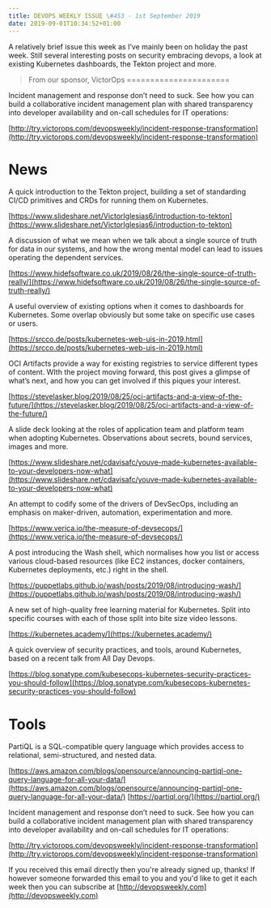 ```yaml
---
title: DEVOPS WEEKLY ISSUE \#453 - 1st September 2019 
date: 2019-09-01T10:34:52+01:00
---
```


A relatively brief issue this week as I’ve mainly been on holiday the past week. Still several interesting posts on security embracing devops, a look at existing Kubernetes dashboards, the Tekton project and more.


>From our sponsor, VictorOps
======================

Incident management and response don’t need to suck. See how you can build a collaborative incident management plan with shared transparency into developer availability and on-call schedules for IT operations:

[http://try.victorops.com/devopsweekly/incident-response-transformation](http://try.victorops.com/devopsweekly/incident-response-transformation)


News
====

A quick introduction to the Tekton project, building a set of standarding CI/CD primitives and CRDs for running them on Kubernetes.

[https://www.slideshare.net/VictorIglesias6/introduction-to-tekton](https://www.slideshare.net/VictorIglesias6/introduction-to-tekton)


A discussion of what we mean when we talk about a single source of truth for data in our systems, and how the wrong mental model can lead to issues operating the dependent services.

[https://www.hidefsoftware.co.uk/2019/08/26/the-single-source-of-truth-really/](https://www.hidefsoftware.co.uk/2019/08/26/the-single-source-of-truth-really/)


A useful overview of existing options when it comes to dashboards for Kubernetes. Some overlap obviously but some take on specific use cases or users.

[https://srcco.de/posts/kubernetes-web-uis-in-2019.html](https://srcco.de/posts/kubernetes-web-uis-in-2019.html)


OCI Artifacts provide a way for existing registries to service different types of content. WIth the project moving forward, this post gives a glimpse of what’s next, and how you can get involved if this piques your interest.

[https://stevelasker.blog/2019/08/25/oci-artifacts-and-a-view-of-the-future/](https://stevelasker.blog/2019/08/25/oci-artifacts-and-a-view-of-the-future/)


A slide deck looking at the roles of application team and platform team when adopting Kubernetes. Observations about secrets, bound services, images and more.

[https://www.slideshare.net/cdavisafc/youve-made-kubernetes-available-to-your-developers-now-what](https://www.slideshare.net/cdavisafc/youve-made-kubernetes-available-to-your-developers-now-what)


An attempt to codify some of the drivers of DevSecOps, including an emphasis on maker-driven, automation, experimentation and more.

[https://www.verica.io/the-measure-of-devsecops/](https://www.verica.io/the-measure-of-devsecops/)


A post introducing the Wash shell, which normalises how you list or access various cloud-based resources (like EC2 instances, docker containers, Kubernetes deployments, etc.) right in the shell.

[https://puppetlabs.github.io/wash/posts/2019/08/introducing-wash/](https://puppetlabs.github.io/wash/posts/2019/08/introducing-wash/)


A new set of high-quality free learning material for Kubernetes. Split into specific courses with each of those split into bite size video lessons.

[https://kubernetes.academy/](https://kubernetes.academy/)


A quick overview of security practices, and tools, around Kubernetes, based on a recent talk from All Day Devops.

[https://blog.sonatype.com/kubesecops-kubernetes-security-practices-you-should-follow](https://blog.sonatype.com/kubesecops-kubernetes-security-practices-you-should-follow)


Tools
=====

PartiQL is a SQL-compatible query language which provides access to relational, semi-structured, and nested data.

[https://aws.amazon.com/blogs/opensource/announcing-partiql-one-query-language-for-all-your-data/](https://aws.amazon.com/blogs/opensource/announcing-partiql-one-query-language-for-all-your-data/)
[https://partiql.org/](https://partiql.org/)


Incident management and response don’t need to suck. See how you can build a collaborative incident management plan with shared transparency into developer availability and on-call schedules for IT operations:

[http://try.victorops.com/devopsweekly/incident-response-transformation](http://try.victorops.com/devopsweekly/incident-response-transformation)


If you received this email directly then you're already signed up, thanks! If however someone forwarded this email to you and you'd like to get it each week then you can subscribe at [http://devopsweekly.com](http://devopsweekly.com)

